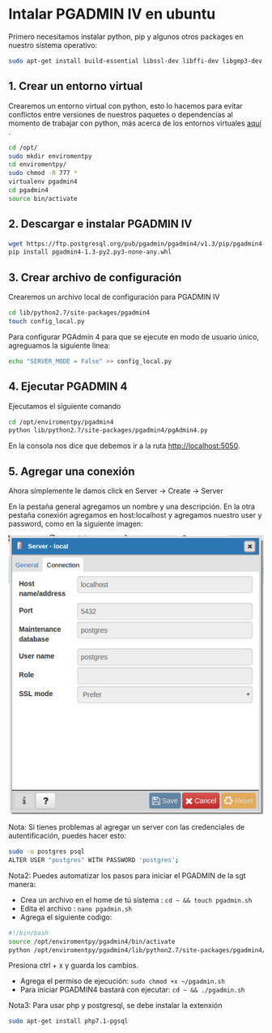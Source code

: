 # Intalar PGADMIN IV en ubuntu

Primero necesitamos instalar python, pip y algunos otros packages en nuestro sistema operativo:

```sh
sudo apt-get install build-essential libssl-dev libffi-dev libgmp3-dev virtualenv python-pip libpq-dev python-dev
```

## 1. Crear un entorno virtual

Crearemos un entorno virtual con python, esto lo hacemos para evitar conflictos entre versiones de nuestros 
paquetes o dependencias al momento de trabajar con python, más acerca de los entornos virtuales 
[aquí](https://docs.python.org.ar/tutorial/3/venv.html) .

```sh
cd /opt/
sudo mkdir enviromentpy
cd enviromentpy/
sudo chmod -R 777 *
virtualenv pgadmin4
cd pgadmin4
source bin/activate
```

## 2. Descargar e instalar PGADMIN IV

```sh
wget https://ftp.postgresql.org/pub/pgadmin/pgadmin4/v1.3/pip/pgadmin4-1.3-py2.py3-none-any.whl
pip install pgadmin4-1.3-py2.py3-none-any.whl 
```

## 3. Crear archivo de configuración

Crearemos un archivo local de configuración para PGADMIN IV

```sh
cd lib/python2.7/site-packages/pgadmin4
touch config_local.py
```

Para configurar PGAdmin 4 para que se ejecute en modo de usuario único, agreguamos la siguiente linea:

```sh
echo "SERVER_MODE = False" >> config_local.py
```

## 4. Ejecutar PGADMIN 4

Ejecutamos el siguiente comando

```sh
cd /opt/enviromentpy/pgadmin4
python lib/python2.7/site-packages/pgadmin4/pgAdmin4.py
```
En la consola nos dice que debemos ir a la ruta [http://localhost:5050](http://localhost:5050).

## 5. Agregar una conexión

Ahora simplemente le damos click en Server -> Create -> Server 

En la pestaña general agregamos un nombre y una descripción. En la otra pestaña conexión agregamos en host:localhost y agregamos nuestro user y password,
como en la siguiente imagen:

![Consola](images/pgadmin.png)

Nota: Si tienes problemas al agregar un server con las credenciales de autentificación, puedes hacer esto: 

```sh
sudo -u postgres psql
ALTER USER "postgres" WITH PASSWORD 'postgres';
```
Nota2: Puedes automatizar los pasos para iniciar el PGADMIN de la sgt manera:

* Crea un archivo en el home de tú sistema : `cd ~ && touch pgadmin.sh`
* Edita el archivo : `nano pgadmin.sh`
* Agrega el siguiente codigo: 
```sh
#!/bin/bash
source /opt/enviromentpy/pgadmin4/bin/activate
python /opt/enviromentpy/pgadmin4/lib/python2.7/site-packages/pgadmin4/pgAdmin4.py
```
  Presiona ctrl + x y guarda los cambios.
  
* Agrega el permiso de ejecución: `sudo chmod +x ~/pgadmin.sh`
* Para iniciar PGADMIN4 bastará con ejecutar: `cd ~ && ./pgadmin.sh` 

Nota3: Para usar php y postgresql, se debe instalar la extenxión 
```sh
sudo apt-get install php7.1-pgsql
```
